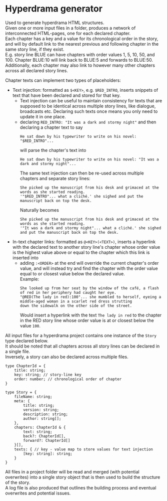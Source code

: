 # Hyperdrama generator
Used to generate hyperdrama HTML structures.  
Given one or more input files in a folder, produces a network of interconnected HTML-pages, 
one for each declared chapter.  
Each chapter has a key and a value for its chronological order in the story, and will by default link to the nearest previous and following chapter in the same story line, if they exist.  
E.g. story line BLUE can have chapters with order values 1, 5, 10, 50, and 100. Chapter BLUE:10 will link back to BLUE:5 and forwards to BLUE:50.
Additionally, each chapter may also link to however many other chapters across all declared story lines.  

Chapter texts can implement two types of placeholders:
- Text injection: formatted as ``$<KEY>``, e.g. ``$RED_INTRO``, inserts snippets of text that have been
declared and stored for that key. 
  - Text injection can be useful to maintain consistency for texts that are supposed to be identical
   across multiple story lines, like dialogue, broadcasts etc. 
 Declaring such texts once means you only need to update it in one place.
  - declaring ``RED_INTRO: "It was a dark and stormy night"`` and then declaring a chapter text to say   
    ```
    He sat down by his typewriter to write on his novel: "$RED_INTRO"...
    ```  
    will parse the chapter's text into  
    ```
    He sat down by his typewriter to write on his novel: "It was a dark and stormy night"...
    ```
    The same text injection can then be re-used across multiple chapters and separate story lines:  
    ```
    She picked up the manuscript from his desk and grimaced at the words as she started reading.
    '"$RED_INTRO"... what a cliché.' she sighed and put the manuscript back on top the desk. 
    ```
    Naturally becomes
    ```
    She picked up the manuscript from his desk and grimaced at the words as she started reading.
    '"It was a dark and stormy night"... what a cliché.' she sighed and put the manuscript back on top the desk. 
    ``` 
- In-text chapter links: formatted as ``@<KEY>(<TEXT>)``, inserts a hyperlink with the declared
text to another story line's chapter whose order value is the highest value 
above or equal to the chapter which this link is inserted into
  - adding ``:<ORDER>`` at the end will override the current chapter's order value,
 and will instead try and find the chapter 
 with the order value equal to or closest value below the declared value.  
   Example: 
    ```
    She looked up from her seat by the window of the café, a flash of red in her periphery had caught her eye.
    "@RED(The lady in red):100"... she mumbled to herself, eyeing a middle-aged woman in a scarlet red dress strutting
    down the sidewalk on the other side of the street.
    ```
    Would insert a hyperlink with the text `The lady in red` to the chapter in the RED story line
 whose order value is at or closest below the value `100`. 

All input files for a hyperdrama project contains one instance of the `Story` type declared below.  
It should be noted that all chapters across all story lines can be declared in a single file.  
Inversely, a story can also be declared across multiple files. 
```
type ChapterId = {
    title: string;
    key: string; // story-line key
    order: number; // chronological order of chapter
}

type Story = {
    fileName: string;
    meta: {
        title: string;
        version: string;
        description: string;
        author: string[];
    },
    chapters: ChapterId & { 
        text: string;
        back?: ChapterId[],
        forward?: ChapterId[]
    }[],
    texts: { // key - value map to store values for text injection
        [key: string]: string;
    }
}
```
All files in a project folder will be read and merged (with potential overwrites) into a single story object
that is then used to build the structure of the story.  
A log file is also produced that outlines the building process and eventual overwrites and potential issues.  



